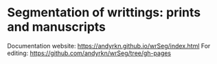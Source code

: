#  Segmentation of writtings: prints and manuscripts

Documentation website: https://andyrkn.github.io/wrSeg/index.html
For editing: https://github.com/andyrkn/wrSeg/tree/gh-pages
